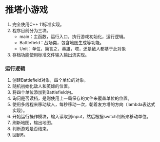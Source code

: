 # 推塔小游戏

1. 完全使用C++ 11标准实现。
2. 程序目前分为三块。
   - main：主函数，运行入口，执行游戏初始化，运行逻辑。
   - Battlefield：战场类，包含地图生成等功能。
   - Unit：单位，简言之，英雄，塔，还是敌人都基于此对象
3. 存档功能使用标准文件输入输出流实现。

### 运行逻辑

1. 创建Battlefield对象，四个单位的对象。
2. 随机初始化敌人和英雄的位置。
3. 将四个单位添加到Battlefield内。
4. 询问是否读档，是则使用上一局保存的文件来覆盖单位的位置。
5. 使用多线程来移动敌人，每秒移动一次，朝着友方塔的方向（lambda表达式实现）。
6. 开始运行操作模块，输入读取到input，然后根据switch判断来移动单位。
7. 刷新地图，输出地图。
8. 判断游戏是否结束。
9. 回到6。